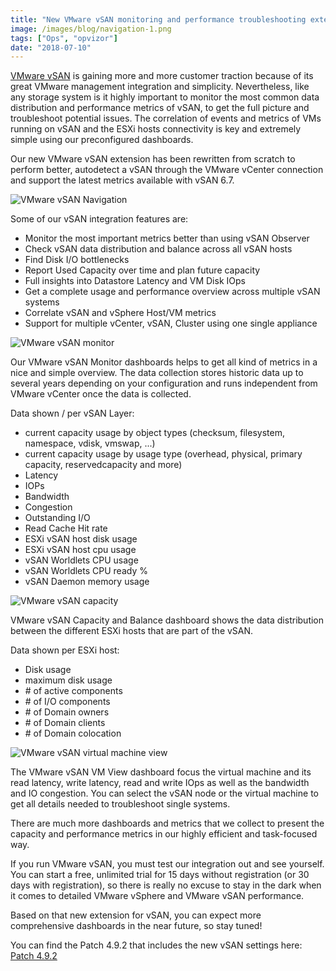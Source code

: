 ```yaml
---
title: "New VMware vSAN monitoring and performance troubleshooting extension"
image: /images/blog/navigation-1.png
tags: ["Ops", "opvizor"]
date: "2018-07-10"
---
```


[VMware vSAN](https://www.vmware.com/uk/products/vsan.html) is gaining more and more customer traction because of its great VMware management integration and simplicity. Nevertheless, like any storage system is it highly important to monitor the most common data distribution and performance metrics of vSAN, to get the full picture and troubleshoot potential issues. The correlation of events and metrics of VMs running on vSAN and the ESXi hosts connectivity is key and extremely simple using our preconfigured dashboards.

Our new VMware vSAN extension has been rewritten from scratch to perform better, autodetect a vSAN through the VMware vCenter connection and support the latest metrics available with vSAN 6.7.

![VMware vSAN Navigation](/images/blog/navigation-1.png)

Some of our vSAN integration features are:

- Monitor the most important metrics better than using vSAN Observer
- Check vSAN data distribution and balance across all vSAN hosts
- Find Disk I/O bottlenecks
- Report Used Capacity over time and plan future capacity
- Full insights into Datastore Latency and VM Disk IOps
- Get a complete usage and performance overview across multiple vSAN systems
- Correlate vSAN and vSphere Host/VM metrics
- Support for multiple vCenter, vSAN, Cluster using one single appliance

![VMware vSAN monitor](/images/blog/monitor.png)

Our VMware vSAN Monitor dashboards helps to get all kind of metrics in a nice and simple overview. The data collection stores historic data up to several years depending on your configuration and runs independent from VMware vCenter once the data is collected.

Data shown / per vSAN Layer:

- current capacity usage by object types (checksum, filesystem, namespace, vdisk, vmswap, ...)
- current capacity usage by usage type (overhead, physical, primary capacity, reservedcapacity and more)
- Latency 
- IOPs 
- Bandwidth 
- Congestion
- Outstanding I/O
- Read Cache Hit rate
- ESXi vSAN host disk usage
- ESXi vSAN host cpu usage
- vSAN Worldlets CPU usage
- vSAN Worldlets CPU ready %
- vSAN Daemon memory usage

![VMware vSAN capacity](/images/blog/capacity.png)

VMware vSAN Capacity and Balance dashboard shows the data distribution between the different ESXi hosts that are part of the vSAN.

Data shown per ESXi host:

- Disk usage
- maximum disk usage
- \# of active components
- \# of I/O components
- \# of Domain owners
- \# of Domain clients
- \# of Domain colocation

![VMware vSAN virtual machine view](/images/blog/vmview.png)

The VMware vSAN VM View dashboard focus the virtual machine and its read latency, write latency, read and write IOps as well as the bandwidth and IO congestion. You can select the vSAN node or the virtual machine to get all details needed to troubleshoot single systems.

There are much more dashboards and metrics that we collect to present the capacity and performance metrics in our highly efficient and task-focused way.

If you run VMware vSAN, you must test our integration out and see yourself. You can start a free, unlimited trial for 15 days without registration (or 30 days with registration), so there is really no excuse to stay in the dark when it comes to detailed VMware vSphere and VMware vSAN performance.

Based on that new extension for vSAN, you can expect more comprehensive dashboards in the near future, so stay tuned!

You can find the Patch 4.9.2 that includes the new vSAN settings here: [Patch 4.9.2](https://opvizor.atlassian.net/wiki/spaces/OPVPA/pages/82057456/Change+Log+Patch)
